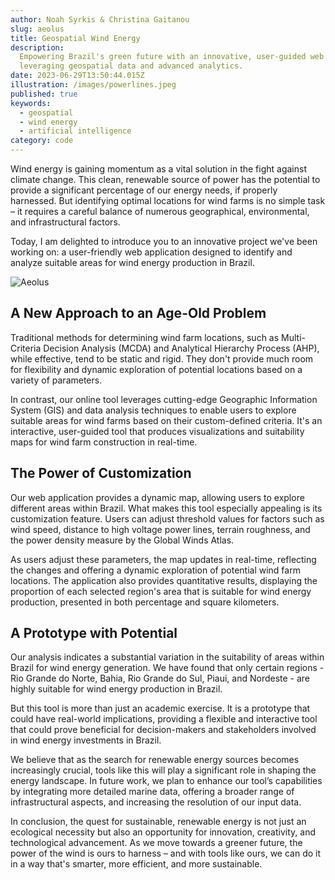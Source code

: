 ```yaml
---
author: Noah Syrkis & Christina Gaitanou
slug: aeolus
title: Geospatial Wind Energy
description:
  Empowering Brazil's green future with an innovative, user-guided web tool for real-time mapping and assessment of suitable wind farm locations,
  leveraging geospatial data and advanced analytics.
date: 2023-06-29T13:50:44.015Z
illustration: /images/powerlines.jpeg
published: true
keywords:
  - geospatial
  - wind energy
  - artificial intelligence
category: code
---
```


Wind energy is gaining momentum as a vital solution in the fight against climate change. This clean, renewable source of power has the potential to provide a significant percentage of our energy needs, if properly harnessed. But identifying optimal locations for wind farms is no simple task – it requires a careful balance of numerous geographical, environmental, and infrastructural factors.

Today, I am delighted to introduce you to an innovative project we've been working on: a user-friendly web application designed to identify and analyze suitable areas for wind energy production in Brazil.

![Aeolus](/images/mask.png)

## A New Approach to an Age-Old Problem
Traditional methods for determining wind farm locations, such as Multi-Criteria Decision Analysis (MCDA) and Analytical Hierarchy Process (AHP), while effective, tend to be static and rigid. They don't provide much room for flexibility and dynamic exploration of potential locations based on a variety of parameters.

In contrast, our online tool leverages cutting-edge Geographic Information System (GIS) and data analysis techniques to enable users to explore suitable areas for wind farms based on their custom-defined criteria. It's an interactive, user-guided tool that produces visualizations and suitability maps for wind farm construction in real-time.

## The Power of Customization
Our web application provides a dynamic map, allowing users to explore different areas within Brazil. What makes this tool especially appealing is its customization feature. Users can adjust threshold values for factors such as wind speed, distance to high voltage power lines, terrain roughness, and the power density measure by the Global Winds Atlas.

As users adjust these parameters, the map updates in real-time, reflecting the changes and offering a dynamic exploration of potential wind farm locations. The application also provides quantitative results, displaying the proportion of each selected region's area that is suitable for wind energy production, presented in both percentage and square kilometers.


## A Prototype with Potential
Our analysis indicates a substantial variation in the suitability of areas within Brazil for wind energy generation. We have found that only certain regions - Rio Grande do Norte, Bahia, Rio Grande do Sul, Piaui, and Nordeste - are highly suitable for wind energy production in Brazil.

But this tool is more than just an academic exercise. It is a prototype that could have real-world implications, providing a flexible and interactive tool that could prove beneficial for decision-makers and stakeholders involved in wind energy investments in Brazil.

We believe that as the search for renewable energy sources becomes increasingly crucial, tools like this will play a significant role in shaping the energy landscape. In future work, we plan to enhance our tool’s capabilities by integrating more detailed marine data, offering a broader range of infrastructural aspects, and increasing the resolution of our input data.

In conclusion, the quest for sustainable, renewable energy is not just an ecological necessity but also an opportunity for innovation, creativity, and technological advancement. As we move towards a greener future, the power of the wind is ours to harness – and with tools like ours, we can do it in a way that's smarter, more efficient, and more sustainable.